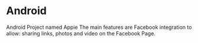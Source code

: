 # Android
Android Project named Appie
The main features are Facebook integration to allow: sharing links, photos and video on the Facebook Page.
